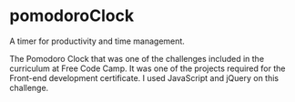 # pomodoroClock
A timer for productivity and time management.

The Pomodoro Clock that was one of the challenges included in the curriculum at Free Code Camp. It was one of the projects required for the Front-end development certificate. I used JavaScript and jQuery on this challenge.
